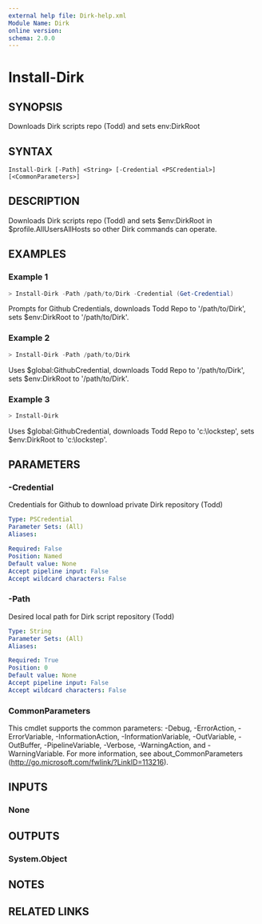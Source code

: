 ```yaml
---
external help file: Dirk-help.xml
Module Name: Dirk
online version:
schema: 2.0.0
---
```


# Install-Dirk

## SYNOPSIS
Downloads Dirk scripts repo (Todd) and sets env:DirkRoot

## SYNTAX

```
Install-Dirk [-Path] <String> [-Credential <PSCredential>] [<CommonParameters>]
```

## DESCRIPTION
Downloads Dirk scripts repo (Todd) and sets $env:DirkRoot in $profile.AllUsersAllHosts so other Dirk commands can operate.

## EXAMPLES

### Example 1
```powershell
> Install-Dirk -Path /path/to/Dirk -Credential (Get-Credential)
```

Prompts for Github Credentials, downloads Todd Repo to '/path/to/Dirk', sets $env:DirkRoot to '/path/to/Dirk'.

### Example 2
```powershell
> Install-Dirk -Path /path/to/Dirk
```

Uses $global:GithubCredential, downloads Todd Repo to '/path/to/Dirk', sets $env:DirkRoot to '/path/to/Dirk'.

### Example 3
```powershell
> Install-Dirk
```

Uses $global:GithubCredential, downloads Todd Repo to 'c:\lockstep', sets $env:DirkRoot to 'c:\lockstep'.

## PARAMETERS

### -Credential
Credentials for Github to download private Dirk repository (Todd)

```yaml
Type: PSCredential
Parameter Sets: (All)
Aliases:

Required: False
Position: Named
Default value: None
Accept pipeline input: False
Accept wildcard characters: False
```

### -Path
Desired local path for Dirk script repository (Todd)

```yaml
Type: String
Parameter Sets: (All)
Aliases:

Required: True
Position: 0
Default value: None
Accept pipeline input: False
Accept wildcard characters: False
```

### CommonParameters
This cmdlet supports the common parameters: -Debug, -ErrorAction, -ErrorVariable, -InformationAction, -InformationVariable, -OutVariable, -OutBuffer, -PipelineVariable, -Verbose, -WarningAction, and -WarningVariable.
For more information, see about_CommonParameters (http://go.microsoft.com/fwlink/?LinkID=113216).

## INPUTS

### None
## OUTPUTS

### System.Object
## NOTES

## RELATED LINKS
